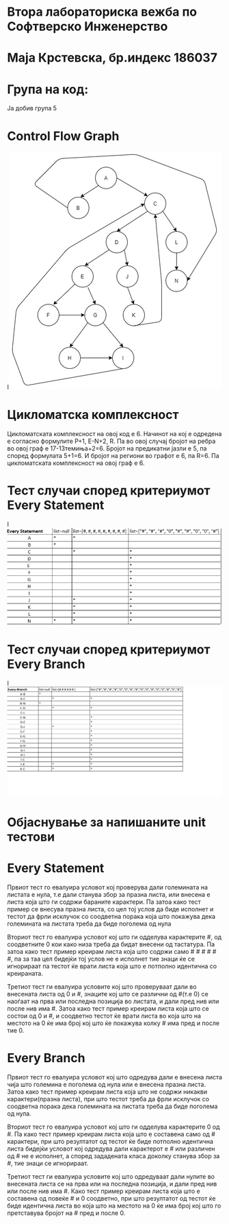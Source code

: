 # Втора лабораториска вежба по Софтверско Инженерство

# Маја Крстевска, бр.индекс 186037

# Група на код:
Ја добив група 5

# Control Flow Graph
I![CONTROL-FLOW GRAPH, група на код бр. 5](https://github.com/majakrstevska/SI_Lab2_186037/blob/master/CONTROL-FLOW%20GRAPH%2C%20%D0%B3%D1%80%D1%83%D0%BF%D0%B0%20%D0%BD%D0%B0%20%D0%BA%D0%BE%D0%B4%20%D0%B1%D1%80.%205.jpg)

# Цикломатска комплексност
Цикломатската комплексност на овој код е 6. Начинот на кој е одредена е согласно формулите P+1, E-N+2, R. Па во овој случај бројот на ребра во овој граф е 17-13темиња+2=6. Бројот на предикатни јазли е 5, па според формулата 5+1=6. И бројот на региони во графот е 6, па R=6. Па цикломатската комплексност на овој граф е 6.

# Тест случаи според критериумот Every Statement
I![tabela1](https://github.com/majakrstevska/SI_Lab2_186037/blob/master/tabela%201.png)

# Тест случаи според критериумот Every Branch
I![slika1](https://github.com/majakrstevska/SI_Lab2_186037/blob/master/slika1.png)

# Објаснување за напишаните unit тестови

# Every Statement
Првиот тест го евалуира условот кој проверува дали големината на листата е нула, т.е дали станува збор за празна листа, или внесена е листа која што ги содржи бараните карактери. Па затоа како тест пример се внесува празна листа, со цел тој услов да биде исполнет и тестот да фрли исклучок со соодветна порака која што покажува дека големината на листата треба да биде поголема од нула

Вториот тест го евалуира условот кој што ги одделува карактерите #, од соодветните 0 кои како низа треба да бидат внесени од тастатура. Па затоа како тест пример креирам листа која што содржи само # # # # # #, па за таа цел бидејќи тој услов не е исполнет тие знаци ќе се игнорираат па тестот ќе врати листа која што е потполно идентична со креираната.

Третиот тест ги евалуира условите кој што проверуваат дали во внесената листа од 0 и #, знаците кој што се различни од #(т.е 0) се наоѓаат на прва или последна позиција во листата, и дали пред нив или после нив има #. Затоа како тест пример креирам листа која што се состои од 0 и #, и соодветно тестот ќе врати листа во која што на местото на 0 ќе има број кој што ќе покажува колку # има пред и после тие 0.

# Еvery Branch
Првиот тест го евалуира условот кој што одредува дали е внесена листа  чија што големина е поголема од нула или е внесена празна листа. Затоа како тест пример креирам листа која што не содржи никакви карактери(празна листа), при што тестот треба да фрли исклучок со соодветна порака дека големината на листата треба да биде поголема од нула.

Вториот тест го евалуира условот  кој што ги одделува карактерите 0 од #. Па како тест пример креирам листа која што е составена само од # карактери, при што резултатот од тестот ќе биде потполно идентична листа бидејќи условот кој одредува дали карактерот е # или различен од # не е исполнет, а според зададената класа доколку станува збор за #, тие знаци се игнорираат.

Третиот тест ги евалуира условите кој што одредуваат дали нулите во внесената листа се на прва или на последна позиција, и дали пред нив или после нив има #. Како тест пример креирам листа која што е составена од повеќе # и 0 соодветно, при што резултатот од тестот ќе биде идентична листа во која што на местото на 0 ќе има број кој што го претставува бројот на # пред и после 0.



